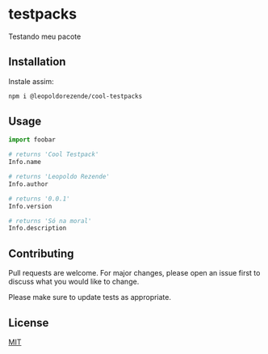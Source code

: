 # testpacks

Testando meu pacote

## Installation

Instale assim:

```bash
npm i @leopoldorezende/cool-testpacks
```

## Usage

```python
import foobar

# returns 'Cool Testpack'
Info.name

# returns 'Leopoldo Rezende'
Info.author

# returns '0.0.1'
Info.version

# returns 'Só na moral'
Info.description
```

## Contributing

Pull requests are welcome. For major changes, please open an issue first to discuss what you would like to change.

Please make sure to update tests as appropriate.

## License

[MIT](https://choosealicense.com/licenses/mit/)